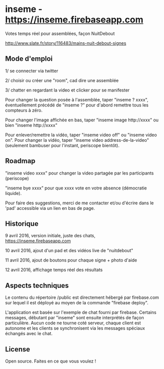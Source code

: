 # inseme - https://inseme.firebaseapp.com
Votes temps réel pour assemblées, façon NuitDebout

http://www.slate.fr/story/116483/mains-nuit-debout-signes

## Mode d'emploi

1/ se connecter via twitter

2/ choisir ou créer une "room", cad dire une assemblée

3/ chatter en regardant la video et clicker pour se manifester

Pour changer la question posée à l'assemblée, taper "inseme ? xxxx", 
éventuellement précédé de "inseme ?" pour d'abord remettre tous les compteurs à zéro.

Pour changer l'image affichée en bas, taper "inseme image http://xxxx" ou bien "inseme http://xxxx"

Pour enlever/remettre la vidéo, taper "inseme video off" ou "inseme video on".
Pour changer la vidéo, taper "inseme video address-de-la-video" (seulement bambuser pour l'instant, periscope bientôt).

## Roadmap

"inseme video xxxx" pour changer la video partagée par les participants (periscope)

"inseme bye xxxx" pour que xxxx vote en votre absence (démocratie liquide).

Pour faire des suggestions, merci de me contacter et/ou d'écrire dans le 'pad' accessible via un lien en bas de page.


## Historique

9 avril 2016, version initiale, juste des chats, https://inseme.firebaseapp.com

10 avril 2016, ajout d'un pad et des vidéos live de "nuitdebout"

11 avril 2016, ajout de boutons pour chaque signe + photo d'aide

12 avril 2016, affichage temps réel des résultats

## Aspects techniques

Le contenu du répertoire /public est directement hébergé par firebase.com sur 
lequel il est déployé au moyen de la commande "firebase deploy".

L'application est basée sur l'exemple de chat fourni par firebase. 
Certains messages, débutant par "inseme" sont ensuite interprétés de façon particulière. 
Aucun code ne tourne coté serveur, chaque client est autonome et les clients
se synchronisent via les messages spéciaux échangés avec le chat.

## License

Open source. Faites en ce que vous voulez !
